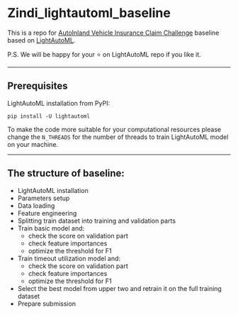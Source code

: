# Zindi_lightautoml_baseline

This is a repo for [AutoInland Vehicle Insurance Claim Challenge](https://zindi.africa/competitions/autoinland-vehicle-insurance-claim-challenge) baseline based on [LightAutoML](https://github.com/sberbank-ai-lab/LightAutoML).

P.S. We will be happy for your ⭐️ on LightAutoML repo if you like it.

---

## Prerequisites

LightAutoML installation from PyPI:
```
pip install -U lightautoml
```

To make the code more suitable for your computational resources please change the `N_THREADS` for the number of threads to train LightAutoML model on your machine.

---

## The structure of baseline:

- LightAutoML installation
- Parameters setup
- Data loading
- Feature engineering
- Splitting train dataset into training and validation parts
- Train basic model and:
    - check the score on validation part
    - check feature importances
    - optimize the threshold for F1
- Train timeout utilization model and:
    - check the score on validation part
    - check feature importances
    - optimize the threshold for F1
- Select the best model from upper two and retrain it on the full training dataset
- Prepare submission
